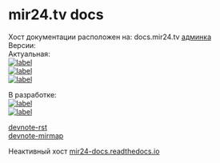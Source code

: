 # mir24.tv docs

Хост документации расположен на: docs.mir24.tv
[админка](https://docs.mir24.tv/projects/mir24-docs/)   
Версии:  
Актуальная:  
[![label](https://img.shields.io/static/v1.svg?label=docs&message=master&color=brightgreen)](https://docs.mir24.tv/docs/mir24-docs/ru/master/index.html)   
[![label](https://img.shields.io/static/v1.svg?label=Release-Notes&message=master&color=brightgreen)](https://docs.mir24.tv/docs/mir24-docs/ru/master/release/notes/0.26.html)    
[![label](https://img.shields.io/static/v1.svg?label=PDF&message=master&color=brightgreen)](https://docs.mir24.tv/media/pdf/mir24-docs/master/mir24-docs.pdf)   
   
В разработке:   
[![label](https://img.shields.io/static/v1.svg?label=User-docs&message=full-docs&color=blue)](https://docs.mir24.tv/docs/mir24-docs/ru/full-docs/)   
[![label](https://img.shields.io/static/v1.svg?label=docs&message=develop&color=blue)](https://docs.mir24.tv/docs/mir24-docs/ru/develop/) 
  
   
[devnote-rst](https://docs.mir24.tv/docs/mir24-docs/ru/master/devnote/rst.html)   
[devnote-mirmap](https://docs.mir24.tv/docs/mir24-docs/ru/master/devnote/mirmap.html)   

Неактивный хост [mir24-docs.readthedocs.io](https://mir24-docs.readthedocs.io/ru/latest/)
